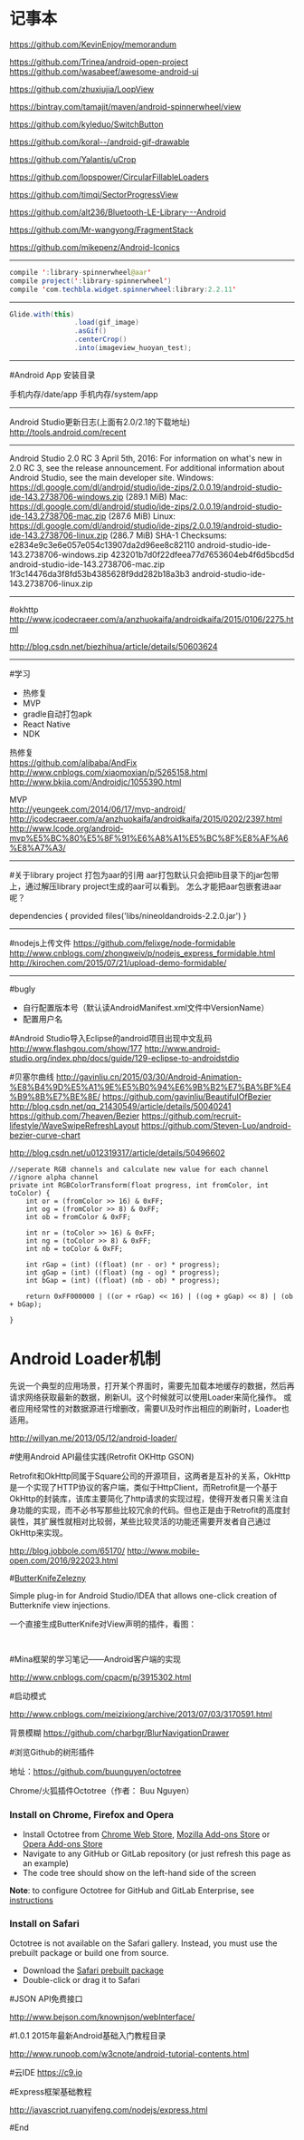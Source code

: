 # 记事本

https://github.com/KevinEnjoy/memorandum 

https://github.com/Trinea/android-open-project
https://github.com/wasabeef/awesome-android-ui

https://github.com/zhuxiujia/LoopView 

https://bintray.com/tamajit/maven/android-spinnerwheel/view

https://github.com/kyleduo/SwitchButton

https://github.com/koral--/android-gif-drawable

https://github.com/Yalantis/uCrop

https://github.com/lopspower/CircularFillableLoaders

https://github.com/timqi/SectorProgressView

https://github.com/alt236/Bluetooth-LE-Library---Android

https://github.com/Mr-wangyong/FragmentStack

https://github.com/mikepenz/Android-Iconics

--------

```java
compile ':library-spinnerwheel@aar' 
compile project(':library-spinnerwheel') 
compile 'com.techbla.widget.spinnerwheel:library:2.2.11' 
```
--------
```java
Glide.with(this)
		        .load(gif_image)
		        .asGif()
		        .centerCrop()
		        .into(imageview_huoyan_test);
```
--------

#Android App 安装目录

手机内存/date/app 
手机内存/system/app 

--------
Android Studio更新日志(上面有2.0/2.1的下载地址)
http://tools.android.com/recent

--------
Android Studio 2.0 RC 3
April 5th, 2016: For information on what's new in 2.0 RC 3, see the release announcement. For additional information about Android Studio, see the main developer site. 
Windows:  https://dl.google.com/dl/android/studio/ide-zips/2.0.0.19/android-studio-ide-143.2738706-windows.zip (289.1 MiB) 
Mac:  https://dl.google.com/dl/android/studio/ide-zips/2.0.0.19/android-studio-ide-143.2738706-mac.zip (287.6 MiB) 
Linux: https://dl.google.com/dl/android/studio/ide-zips/2.0.0.19/android-studio-ide-143.2738706-linux.zip (286.7 MiB) 
SHA-1 Checksums: 
e2834e9c3e6e057e054c13907da2d96ee8c82110 android-studio-ide-143.2738706-windows.zip 
423201b7d0f22dfeea77d7653604eb4f6d5bcd5d android-studio-ide-143.2738706-mac.zip 
1f3c14476da3f8fd53b4385628f9dd282b18a3b3 android-studio-ide-143.2738706-linux.zip 

--------
#okhttp 
http://www.jcodecraeer.com/a/anzhuokaifa/androidkaifa/2015/0106/2275.html 

http://blog.csdn.net/biezhihua/article/details/50603624 

--------

#学习

- 热修复 
- MVP 
- gradle自动打包apk 
- React Native 
- NDK 

热修复  
https://github.com/alibaba/AndFix 
http://www.cnblogs.com/xiaomoxian/p/5265158.html 
http://www.bkjia.com/Androidjc/1055390.html 
 
MVP  
http://yeungeek.com/2014/06/17/mvp-android/ 
http://jcodecraeer.com/a/anzhuokaifa/androidkaifa/2015/0202/2397.html 
http://www.lcode.org/android-mvp%E5%BC%80%E5%8F%91%E6%A8%A1%E5%BC%8F%E8%AF%A6%E8%A7%A3/ 

-----------


#关于library project 打包为aar的引用 
aar打包默认只会把lib目录下的jar包带上，通过解压library project生成的aar可以看到。 
怎么才能把aar包嵌套进aar呢？ 

dependencies {
    provided files('libs/nineoldandroids-2.2.0.jar')
}


---------------------
#nodejs上传文件
https://github.com/felixge/node-formidable
http://www.cnblogs.com/zhongweiv/p/nodejs_express_formidable.html
http://kirochen.com/2015/07/21/upload-demo-formidable/


---------------------
#bugly
- 自行配置版本号（默认读AndroidManifest.xml文件中VersionName）
- 配置用户名



#Android Studio导入Eclipse的android项目出现中文乱码 
http://www.flashgou.com/show/177 
http://www.android-studio.org/index.php/docs/guide/129-eclipse-to-androidstdio 


#贝塞尔曲线
http://gavinliu.cn/2015/03/30/Android-Animation-%E8%B4%9D%E5%A1%9E%E5%B0%94%E6%9B%B2%E7%BA%BF%E4%B9%8B%E7%BE%8E/
https://github.com/gavinliu/BeautifulOfBezier
http://blog.csdn.net/qq_21430549/article/details/50040241
https://github.com/7heaven/Bezier
https://github.com/recruit-lifestyle/WaveSwipeRefreshLayout
https://github.com/Steven-Luo/android-bezier-curve-chart

http://blog.csdn.net/u012319317/article/details/50496602


    //seperate RGB channels and calculate new value for each channel
    //ignore alpha channel
    private int RGBColorTransform(float progress, int fromColor, int toColor) {
        int or = (fromColor >> 16) & 0xFF;
        int og = (fromColor >> 8) & 0xFF;
        int ob = fromColor & 0xFF;

        int nr = (toColor >> 16) & 0xFF;
        int ng = (toColor >> 8) & 0xFF;
        int nb = toColor & 0xFF;

        int rGap = (int) ((float) (nr - or) * progress);
        int gGap = (int) ((float) (ng - og) * progress);
        int bGap = (int) ((float) (nb - ob) * progress);

        return 0xFF000000 | ((or + rGap) << 16) | ((og + gGap) << 8) | (ob + bGap);

    }




# Android Loader机制 
先说一个典型的应用场景，打开某个界面时，需要先加载本地缓存的数据，然后再请求网络获取最新的数据，刷新UI。这个时候就可以使用Loader来简化操作。
或者应用经常性的对数据源进行增删改，需要UI及时作出相应的刷新时，Loader也适用。

http://willyan.me/2013/05/12/android-loader/



#使用Android API最佳实践(Retrofit OKHttp GSON)

Retrofit和OkHttp同属于Square公司的开源项目，这两者是互补的关系，OkHttp是一个实现了HTTP协议的客户端，类似于HttpClient，而Retrofit是一个基于OkHttp的封装库，该库主要简化了http请求的实现过程，使得开发者只需关注自身功能的实现，而不必书写那些比较冗余的代码。但也正是由于Retrofit的高度封装性，其扩展性就相对比较弱，某些比较灵活的功能还需要开发者自己通过OkHttp来实现。

http://blog.jobbole.com/65170/
http://www.mobile-open.com/2016/922023.html


#<a href="https://github.com/avast/android-butterknife-zelezny">ButterKnifeZelezny</a>

Simple plug-in for Android Studio/IDEA that allows one-click creation of Butterknife view injections.

一个直接生成ButterKnife对View声明的插件，看图：

<p><a href="/avast/android-butterknife-zelezny/blob/master/img/zelezny_animated.gif" target="_blank"><img src="https://raw.githubusercontent.com/avast/android-butterknife-zelezny/master/img/zelezny_animated.gif" alt="" style="max-width:100%;"></a></p>

<p><a href="/avast/android-butterknife-zelezny/blob/master/img/zelezny_animated.gif" target="_blank"><img src="https://raw.githubusercontent.com/avast/android-butterknife-zelezny/master/img/butter_knife_zelezny_onclick_anim.gif" alt="" style="max-width:100%;"></a></p>


#Mina框架的学习笔记——Android客户端的实现

http://www.cnblogs.com/cpacm/p/3915302.html


#启动模式

http://www.cnblogs.com/meizixiong/archive/2013/07/03/3170591.html

背景模糊
https://github.com/charbgr/BlurNavigationDrawer


#浏览Github的树形插件

地址：https://github.com/buunguyen/octotree

Chrome/火狐插件Octotree（作者： Buu Nguyen）

### Install on Chrome, Firefox and Opera
* Install Octotree from [Chrome Web Store](https://chrome.google.com/webstore/detail/octotree/bkhaagjahfmjljalopjnoealnfndnagc), [Mozilla Add-ons Store](https://addons.mozilla.org/en-US/firefox/addon/octotree/) or [Opera Add-ons Store](https://addons.opera.com/en/extensions/details/octotree/)
* Navigate to any GitHub or GitLab repository (or just refresh this page as an example)
* The code tree should show on the left-hand side of the screen

__Note__: to configure Octotree for GitHub and GitLab Enterprise, see [instructions](#enterprise-urls)

### Install on Safari

Octotree is not available on the Safari gallery. Instead, you must use the prebuilt package or build one from source.

* Download the [Safari prebuilt package](https://github.com/buunguyen/octotree/blob/master/dist/safari.safariextz?raw=true)
* Double-click or drag it to Safari


#JSON API免费接口

http://www.bejson.com/knownjson/webInterface/



#1.0.1 2015年最新Android基础入门教程目录

http://www.runoob.com/w3cnote/android-tutorial-contents.html


#云IDE
https://c9.io


#Express框架基础教程

http://javascript.ruanyifeng.com/nodejs/express.html


#End

